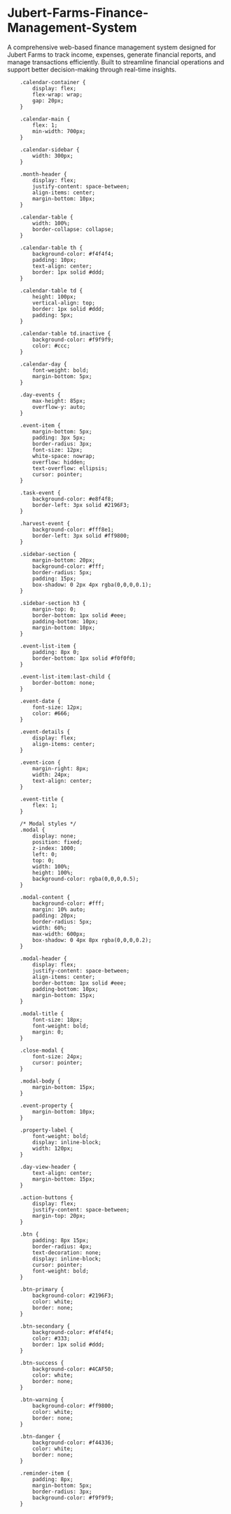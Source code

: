 # Jubert-Farms-Finance-Management-System
A comprehensive web-based finance management system designed for Jubert Farms to track income, expenses, generate financial reports, and manage transactions efficiently. Built to streamline financial operations and support better decision-making through real-time insights.




        .calendar-container {
            display: flex;
            flex-wrap: wrap;
            gap: 20px;
        }
        
        .calendar-main {
            flex: 1;
            min-width: 700px;
        }
        
        .calendar-sidebar {
            width: 300px;
        }
        
        .month-header {
            display: flex;
            justify-content: space-between;
            align-items: center;
            margin-bottom: 10px;
        }
        
        .calendar-table {
            width: 100%;
            border-collapse: collapse;
        }
        
        .calendar-table th {
            background-color: #f4f4f4;
            padding: 10px;
            text-align: center;
            border: 1px solid #ddd;
        }
        
        .calendar-table td {
            height: 100px;
            vertical-align: top;
            border: 1px solid #ddd;
            padding: 5px;
        }
        
        .calendar-table td.inactive {
            background-color: #f9f9f9;
            color: #ccc;
        }
        
        .calendar-day {
            font-weight: bold;
            margin-bottom: 5px;
        }
        
        .day-events {
            max-height: 85px;
            overflow-y: auto;
        }
        
        .event-item {
            margin-bottom: 5px;
            padding: 3px 5px;
            border-radius: 3px;
            font-size: 12px;
            white-space: nowrap;
            overflow: hidden;
            text-overflow: ellipsis;
            cursor: pointer;
        }
        
        .task-event {
            background-color: #e8f4f8;
            border-left: 3px solid #2196F3;
        }
        
        .harvest-event {
            background-color: #fff8e1;
            border-left: 3px solid #ff9800;
        }
        
        .sidebar-section {
            margin-bottom: 20px;
            background-color: #fff;
            border-radius: 5px;
            padding: 15px;
            box-shadow: 0 2px 4px rgba(0,0,0,0.1);
        }
        
        .sidebar-section h3 {
            margin-top: 0;
            border-bottom: 1px solid #eee;
            padding-bottom: 10px;
            margin-bottom: 10px;
        }
        
        .event-list-item {
            padding: 8px 0;
            border-bottom: 1px solid #f0f0f0;
        }
        
        .event-list-item:last-child {
            border-bottom: none;
        }
        
        .event-date {
            font-size: 12px;
            color: #666;
        }
        
        .event-details {
            display: flex;
            align-items: center;
        }
        
        .event-icon {
            margin-right: 8px;
            width: 24px;
            text-align: center;
        }
        
        .event-title {
            flex: 1;
        }
        
        /* Modal styles */
        .modal {
            display: none;
            position: fixed;
            z-index: 1000;
            left: 0;
            top: 0;
            width: 100%;
            height: 100%;
            background-color: rgba(0,0,0,0.5);
        }
        
        .modal-content {
            background-color: #fff;
            margin: 10% auto;
            padding: 20px;
            border-radius: 5px;
            width: 60%;
            max-width: 600px;
            box-shadow: 0 4px 8px rgba(0,0,0,0.2);
        }
        
        .modal-header {
            display: flex;
            justify-content: space-between;
            align-items: center;
            border-bottom: 1px solid #eee;
            padding-bottom: 10px;
            margin-bottom: 15px;
        }
        
        .modal-title {
            font-size: 18px;
            font-weight: bold;
            margin: 0;
        }
        
        .close-modal {
            font-size: 24px;
            cursor: pointer;
        }
        
        .modal-body {
            margin-bottom: 15px;
        }
        
        .event-property {
            margin-bottom: 10px;
        }
        
        .property-label {
            font-weight: bold;
            display: inline-block;
            width: 120px;
        }
        
        .day-view-header {
            text-align: center;
            margin-bottom: 15px;
        }
        
        .action-buttons {
            display: flex;
            justify-content: space-between;
            margin-top: 20px;
        }
        
        .btn {
            padding: 8px 15px;
            border-radius: 4px;
            text-decoration: none;
            display: inline-block;
            cursor: pointer;
            font-weight: bold;
        }
        
        .btn-primary {
            background-color: #2196F3;
            color: white;
            border: none;
        }
        
        .btn-secondary {
            background-color: #f4f4f4;
            color: #333;
            border: 1px solid #ddd;
        }
        
        .btn-success {
            background-color: #4CAF50;
            color: white;
            border: none;
        }
        
        .btn-warning {
            background-color: #ff9800;
            color: white;
            border: none;
        }
        
        .btn-danger {
            background-color: #f44336;
            color: white;
            border: none;
        }
        
        .reminder-item {
            padding: 8px;
            margin-bottom: 5px;
            border-radius: 3px;
            background-color: #f9f9f9;
        }